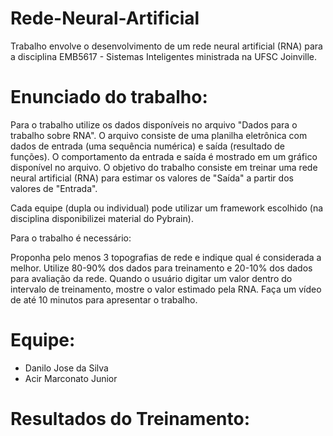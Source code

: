 # Rede-Neural-Artificial
Trabalho envolve o desenvolvimento de um rede neural artificial (RNA) para a disciplina EMB5617 - Sistemas Inteligentes ministrada na UFSC Joinville.

# Enunciado do trabalho:
Para o trabalho utilize os dados disponíveis no arquivo "Dados para o trabalho sobre RNA". O arquivo consiste de uma planilha eletrônica com dados de entrada (uma sequência numérica) e saída (resultado de funções). O comportamento da entrada e saída é mostrado em um gráfico disponível no arquivo.  O objetivo do trabalho consiste em treinar uma rede neural artificial (RNA) para estimar os valores de "Saída" a partir dos valores de "Entrada".

Cada equipe (dupla ou individual) pode utilizar um framework escolhido (na disciplina disponibilizei material do Pybrain).

Para o trabalho é necessário:

Proponha pelo menos 3 topografias de rede e indique qual é considerada a melhor.
Utilize 80-90% dos dados para treinamento e 20-10% dos dados para avaliação da rede.
Quando o usuário digitar um valor dentro do intervalo de treinamento, mostre o valor estimado pela RNA.
Faça um vídeo de até 10 minutos para apresentar o trabalho.

# Equipe:
- Danilo Jose da Silva
- Acir Marconato Junior

# Resultados do Treinamento:

